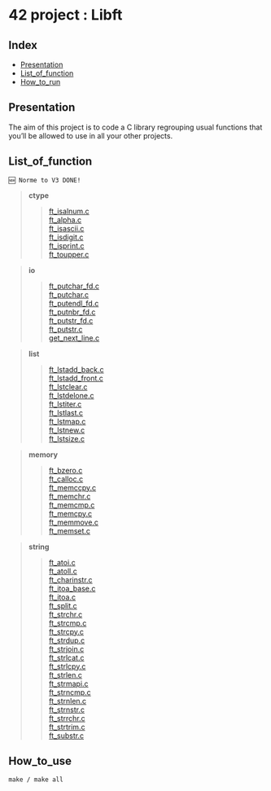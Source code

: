 # 42 project : Libft

## Index

* [Presentation](#Presentation)
* [List_of_function](#List_of_function)
* [How_to_run](#How_to_run)

## Presentation

The aim of this project is to code a C library regrouping usual functions that you’ll be allowed to use in all your other projects.

## List_of_function

    🆕 Norme to V3 DONE!

>**ctype**
>>[ft_isalnum.c](./src/ctype/ft_isalnum.c)  
[ft_alpha.c](./src/ctype/ft_alpha.c)  
[ft_isascii.c](./src/ctype/ft_isascii.c)  
[ft_isdigit.c](./src/ctype/ft_isdigit.c)  
[ft_isprint.c](./src/ctype/t_isprint.c)  
[ft_toupper.c](./src/ctype/ft_toupper.c)  

>**io**
>>[ft_putchar_fd.c](./src/io/ft_putchar_fd.c)  
[ft_putchar.c](./src/io/ft_putchar.c)  
[ft_putendl_fd.c](./src/io/ft_putendl_fd.c)   
[ft_putnbr_fd.c](./src/io/ft_putnbr_fd.c)  
[ft_putstr_fd.c](./src/io/ft_putstr_fd.c)  
[ft_putstr.c](./src/io/ft_putstr.c)  
[get_next_line.c](./src/io/get_next_line.c)  

>**list**
>>[ft_lstadd_back.c](./src/list/ft_lstadd_back.c)  
[ft_lstadd_front.c](./src/list/ft_lstadd_front.c)  
[ft_lstclear.c](./src/list/ft_lstclear.c)  
[ft_lstdelone.c](./src/list/ft_lstdelone.c)  
[ft_lstiter.c](./src/list/ft_lstiter.c)  
[ft_lstlast.c](./src/list/ft_lstlast.c)  
[ft_lstmap.c](./src/list/ft_lstmap.c)  
[ft_lstnew.c](./src/list/ft_lstnew.c)  
[ft_lstsize.c](./src/list/ft_lstsize.c)  

>**memory**
>>[ft_bzero.c](./src/memory/ft_bzero.c)  
[ft_calloc.c](./src/memory/ft_calloc.c)  
[ft_memccpy.c](./src/memory/ft_memccpy.c)  
[ft_memchr.c](./src/memory/ft_memchr.c)  
[ft_memcmp.c](./src/memory/ft_memcmp.c)  
[ft_memcpy.c](./src/memory/ft_memcpy.c)  
[ft_memmove.c](./src/memory/ft_memmove.c)  
[ft_memset.c](./src/memory/ft_memset.c)  

>**string**
>>[ft_atoi.c](./src/string/ft_atoi.c)  
[ft_atoll.c](./src/string/ft_atoll.c)  
[ft_charinstr.c](./src/string/ft_charinstr.c)   
[ft_itoa_base.c](./src/string/ft_itoa_base.c)  
[ft_itoa.c](./src/string/ft_itoa.c)  
[ft_split.c](./src/string/ft_split.c)  
[ft_strchr.c](./src/string/ft_strchr.c)  
[ft_strcmp.c](./src/string/ft_strcmp.c)  
[ft_strcpy.c](./src/string/ft_strcpy.c)  
[ft_strdup.c](./src/string/ft_strdup.c)  
[ft_strjoin.c](./src/string/ft_strjoin.c)  
[ft_strlcat.c](./src/string/ft_strlcat.c)  
[ft_strlcpy.c](./src/string/ft_strlcpy.c)  
[ft_strlen.c](./src/string/ft_strlen.c)  
[ft_strmapi.c](./src/string/ft_strmapi.c)  
[ft_strncmp.c](./src/string/ft_strncmp.c)  
[ft_strnlen.c](./src/string/t_strnlen.c)  
[ft_strnstr.c](./src/string/ft_strnstr.c)  
[ft_strrchr.c](./src/string/ft_strrchr.c)  
[ft_strtrim.c](./src/string/ft_strtrim.c)  
[ft_substr.c](./src/string/ft_substr.c)  

## How_to_use

    make / make all